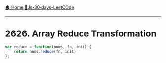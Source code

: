 [🏠 Home](../../README.md)
[🎯Js-30-days-LeetCOde](../JS-30-Days.md)

<hr>

# 2626. Array Reduce Transformation

```js
var reduce = function(nums, fn, init) {
	return nums.reduce(fn, init)
};
```
